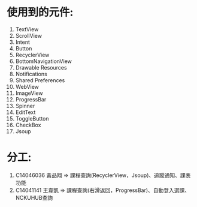 # 使用到的元件: #
1. TextView
2. ScrollView
3. Intent
4. Button
5. RecyclerView
6. BottomNavigationView
7. Drawable Resources
8. Notifications
9. Shared Preferences
10. WebView
11. ImageView
12. ProgressBar
13. Spinner
14. EditText
15. ToggleButton
16. CheckBox
17. Jsoup

# 分工: #
1. C14046036 黃品翔 => 課程查詢(RecyclerView，Jsoup)、追蹤通知、課表功能
2. C14041141 王韋凱 => 課程查詢(右滑返回，ProgressBar)、自動登入選課、NCKUHUB查詢
